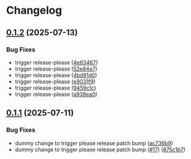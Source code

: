 # Changelog

## [0.1.2](https://github.com/runemalm/codius-cli/compare/v0.1.1...v0.1.2) (2025-07-13)


### Bug Fixes

* trigger release-please ([4e63467](https://github.com/runemalm/codius-cli/commit/4e6346726623e26c7f0a47af7a74f73330d36d8c))
* trigger release-please ([52e84e7](https://github.com/runemalm/codius-cli/commit/52e84e77d806d78afaef73ffe7ef2393c8244ca8))
* trigger release-please ([4bd91d0](https://github.com/runemalm/codius-cli/commit/4bd91d04d64d779960a92097eb35556ef7e12674))
* trigger release-please ([e9031f9](https://github.com/runemalm/codius-cli/commit/e9031f9f9af80062ec4be049d120c5daf742d83a))
* trigger release-please ([9459c1c](https://github.com/runemalm/codius-cli/commit/9459c1cee8770bd6747ef5575105a3c084350e30))
* trigger release-please ([a938ea0](https://github.com/runemalm/codius-cli/commit/a938ea0ccc9edd050e9d948cb0104fad234e5161))

## [0.1.1](https://github.com/runemalm/codius-cli/compare/v0.1.0...v0.1.1) (2025-07-11)


### Bug Fixes

* dummy change to trigger please release patch bump ([ac736b9](https://github.com/runemalm/codius-cli/commit/ac736b9ef2a685020269ff96127d497e2c8245c7))
* dummy change to trigger please release patch bump ([#17](https://github.com/runemalm/codius-cli/issues/17)) ([875c1b7](https://github.com/runemalm/codius-cli/commit/875c1b712fb35eb7531e771555b6537738e97cb6))
